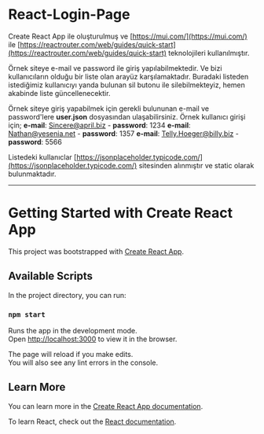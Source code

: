 # React-Login-Page
Create React App ile oluşturulmuş ve [https://mui.com/](https://mui.com/) ile [https://reactrouter.com/web/guides/quick-start](https://reactrouter.com/web/guides/quick-start) teknolojileri kullanılmıştır.

Örnek siteye e-mail ve password ile giriş yapılabilmektedir. Ve bizi kullanıcıların olduğu bir liste olan arayüz karşılamaktadır. Buradaki listeden istediğimiz kullanıcıyı yanda bulunan sil butonu ile silebilmekteyiz, hemen akabinde liste güncellenecektir.

Örnek siteye giriş yapabilmek için gerekli bulununan e-mail ve password'lere **user.json** dosyasından ulaşabilirsiniz. Örnek kullanıcı girişi için;
**e-mail**: Sincere@april.biz - **password**: 1234
**e-mail**: Nathan@yesenia.net - **password**: 1357
**e-mail**: Telly.Hoeger@billy.biz - **password**: 5566

Listedeki kullanıclar [https://jsonplaceholder.typicode.com/](https://jsonplaceholder.typicode.com/) sitesinden alınmıştır ve static olarak bulunmaktadır.


---
# Getting Started with Create React App

This project was bootstrapped with [Create React App](https://github.com/facebook/create-react-app).

## Available Scripts

In the project directory, you can run:

### `npm start`

Runs the app in the development mode.\
Open [http://localhost:3000](http://localhost:3000) to view it in the browser.

The page will reload if you make edits.\
You will also see any lint errors in the console.

## Learn More

You can learn more in the [Create React App documentation](https://facebook.github.io/create-react-app/docs/getting-started).

To learn React, check out the [React documentation](https://reactjs.org/).

